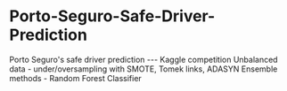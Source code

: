 # Porto-Seguro-Safe-Driver-Prediction
Porto Seguro's safe driver prediction --- Kaggle competition
Unbalanced data - under/oversampling with SMOTE, Tomek links, ADASYN
Ensemble methods - Random Forest Classifier 
